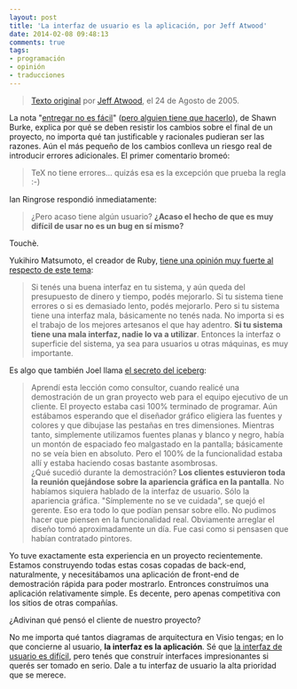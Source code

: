 ```yaml
---
layout: post
title: 'La interfaz de usuario es la aplicación, por Jeff Atwood'
date: 2014-02-08 09:48:13
comments: true
tags:
- programación
- opinión
- traducciones
---
```


> [Texto original][original] por [Jeff Atwood][jeff], el 24 de Agosto de 2005.

La nota "[entregar no es fácil][shippin]" ([pero alguien tiene que hacerlo][somebody]), de Shawn Burke, explica por qué se deben resistir los cambios sobre el final de un proyecto, no importa qué tan justificable y racionales pudieran ser las razones. Aún el más pequeño de los cambios conlleva un riesgo real de introducir errores adicionales. El primer comentario bromeó:

> TeX no tiene errores... quizás esa es la excepción que prueba la regla :-)

Ian Ringrose respondió inmediatamente:

> ¿Pero acaso tiene algún usuario? **¿Acaso el hecho de que es muy difícil de usar no es un bug en sí mismo?**

Touchè.

Yukihiro Matsumoto, el creador de Ruby, [tiene una opinión muy fuerte al respecto de este tema][mats]:

> Si tenés una buena interfaz en tu sistema, y aún queda del presupuesto de dinero y tiempo, podés mejorarlo. Si tu sistema tiene errores o si es demasiado lento, podés mejorarlo. Pero si tu sistema tiene una interfaz mala, básicamente no tenés nada. No importa si es el trabajo de los mejores artesanos el que hay adentro. **Si tu sistema tiene una mala interfaz, nadie lo va a utilizar**. Entonces la interfaz o superficie del sistema, ya sea para usuarios u otras máquinas, es muy importante.

Es algo que también Joel llama [el secreto del iceberg][iceberg]:

> Aprendí esta lección como consultor, cuando realicé una demostración de un gran proyecto web para el equipo ejecutivo de un cliente. El proyecto estaba casi 100% terminado de programar. Aún estábamos esperando que el diseñador gráfico eligiera las fuentes y colores y que dibujase las pestañas en tres dimensiones. Mientras tanto, simplemente utilizamos fuentes planas y blanco y negro, había un montón de espaciado feo malgastado en la pantalla; básicamente no se veía bien en absoluto. Pero el 100% de la funcionalidad estaba allí y estaba haciendo cosas bastante asombrosas.  
¿Qué sucedió durante la demostración? **Los clientes estuvieron toda la reunión quejándose sobre la apariencia gráfica en la pantalla**. No habíamos siquiera hablado de la interfaz de usuario. Sólo la apariencia gráfica. "Símplemente no se ve cuidada", se quejó el gerente. Eso era todo lo que podían pensar sobre ello. No pudimos hacer que piensen en la funcionalidad real. Obviamente arreglar el diseño tomó aproximadamente un día. Fue casi como si pensasen que habían contratado pintores.

Yo tuve exactamente esta experiencia en un proyecto recientemente. Estamos construyendo todas estas cosas copadas de back-end, naturalmente, y necesitábamos una aplicación de front-end de demostración rápida para poder mostrarlo. Entronces construímos una aplicación relativamente simple. Es decente, pero apenas competitiva con los sitios de otras compañías.

¿Adivinan qué pensó el cliente de nuestro proyecto?

No me importa qué tantos diagramas de arquitectura en Visio tengas; en lo que concierne al usuario, **la interfaz es la aplicación**. Sé que [la interfaz de usuario es difícil][hard], pero tenés que construír interfaces impresionantes si querés ser tomado en serio. Dale a tu interfaz de usuario la alta prioridad que se merece.

[original]: http://blog.codinghorror.com/the-user-interface-is-the-application/
[jeff]: http://www.codinghorror.com/blog/2004/02/about-me.html
[shippin]: http://www.shawnburke.net/default.aspx?document=264&userinterface=9
[somebody]: http://www.google.com/url?sa=U&start=2&q=http://www.azlyrics.com/lyrics/icet/somebodygottadoitpimpinainteasy.html&e=747
[mats]: http://www.artima.com/intv/craft.html
[iceberg]: http://www.joelonsoftware.com/articles/fog0000000356.html
[hard]: http://blog.codinghorror.com/ui-is-hard/